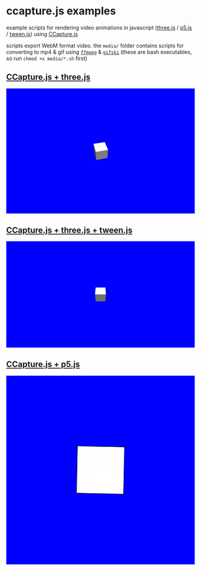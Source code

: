 # ccapture.js examples
example scripts for rendering video animations in javascript ([three.js](https://threejs.org/) / [p5.js](https://p5js.org/) / [tween.js](http://tweenjs.github.io/tween.js/)) using [CCapture.js](https://github.com/spite/ccapture.js)

scripts export WebM format video. the `media/` folder contains scripts for converting to mp4 & gif using [`ffmpeg`](https://ffmpeg.org/download.html) & [`gifski`](https://gif.ski/) (these are bash executables, so run `chmod +x media/*.sh` first)

## [CCapture.js + three.js](./example_three.html)

![a three dimentional cube rotating linearly](./media/example_three.gif)

## [CCapture.js + three.js + tween.js](./example_three_tween.html)

![a three dimentional cube rotating quadratically](./media/example_three_tween.gif)

## [CCapture.js + p5.js](./example_p5.html)

![a two dimentional square rotating linearly](./media/example_p5.gif)
